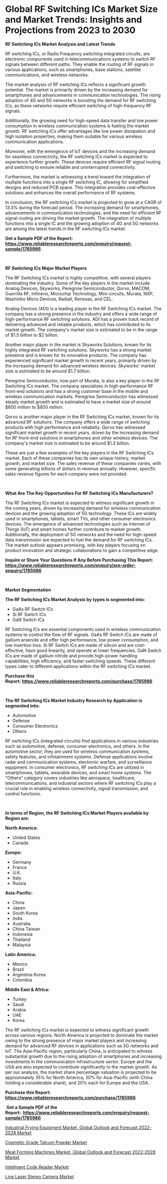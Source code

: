 <p><h1>Global RF Switching ICs Market Size and Market Trends: Insights and Projections from 2023 to 2030</h1></p><p><strong>RF Switching ICs Market Analysis and Latest Trends</strong></p>
<p><p>RF switching ICs, or Radio Frequency switching integrated circuits, are electronic components used in telecommunications systems to switch RF signals between different paths. They enable the routing of RF signals in various applications, such as smartphones, base stations, satellite communications, and wireless networks.</p><p>The market analysis of RF switching ICs reflects a significant growth potential. The market is primarily driven by the increasing demand for smartphones and advancements in communication technologies. The rising adoption of 4G and 5G networks is boosting the demand for RF switching ICs, as these networks require efficient switching of high-frequency RF signals.</p><p>Additionally, the growing need for high-speed data transfer and low power consumption in wireless communication systems is fueling the market growth. RF switching ICs offer advantages like low power dissipation and high isolation properties, making them suitable for various wireless communication applications.</p><p>Moreover, with the emergence of IoT devices and the increasing demand for seamless connectivity, the RF switching ICs market is expected to experience further growth. These devices require efficient RF signal routing and switching to ensure reliable and uninterrupted connectivity.</p><p>Furthermore, the market is witnessing a trend toward the integration of multiple functions into a single RF switching IC, allowing for simplified designs and reduced PCB space. This integration provides cost-effective solutions and enhances the overall performance of RF systems.</p><p>In conclusion, the RF switching ICs market is projected to grow at a CAGR of 13.3% during the forecast period. The increasing demand for smartphones, advancements in communication technologies, and the need for efficient RF signal routing are driving the market growth. The integration of multiple functions into a single IC and the growing adoption of 4G and 5G networks are among the latest trends in the RF switching ICs market.</p></p>
<p><strong>Get a Sample PDF of the Report:&nbsp; <a href="https://www.reliableresearchreports.com/enquiry/request-sample/1785986">https://www.reliableresearchreports.com/enquiry/request-sample/1785986</a></strong></p>
<p>&nbsp;</p>
<p><strong>RF Switching ICs Major Market Players</strong></p>
<p><p>The RF Switching ICs market is highly competitive, with several players dominating the industry. Some of the key players in the market include Analog Devices, Skyworks, Peregrine Semiconductor, Qorvo, MACOM, Guerrilla RF, Infineno, Microchip Technology, Mini-circuits, Murata, NXP, Nisshinbo Micro Devices, Radiall, Renesas, and CEL.</p><p>Analog Devices (ADI) is a leading player in the RF Switching ICs market. The company has a strong presence in the industry and offers a wide range of high-performance RF switching solutions. ADI has a proven track record of delivering advanced and reliable products, which has contributed to its market growth. The company's market size is estimated to be in the range of $1.5 billion to $2 billion.</p><p>Another major player in the market is Skyworks Solutions, known for its highly integrated RF switching solutions. Skyworks has a strong market presence and is known for its innovative products. The company has experienced significant market growth in recent years, primarily driven by the increasing demand for advanced wireless devices. Skyworks' market size is estimated to be around $1.7 billion.</p><p>Peregrine Semiconductor, now part of Murata, is also a key player in the RF Switching ICs market. The company specializes in high-performance RF front-end solutions and has a strong customer base in the mobile and wireless communication markets. Peregrine Semiconductor has witnessed steady market growth and is estimated to have a market size of around $600 million to $800 million.</p><p>Qorvo is another major player in the RF Switching ICs market, known for its advanced RF solutions. The company offers a wide range of switching products with high performance and reliability. Qorvo has witnessed significant market growth in recent years, driven by the increasing demand for RF front-end solutions in smartphones and other wireless devices. The company's market size is estimated to be around $1.3 billion.</p><p>These are just a few examples of the key players in the RF Switching ICs market. Each of these companies has its own unique history, market growth, and market size. The sales revenue of these companies varies, with some generating billions of dollars in revenue annually. However, specific sales revenue figures for each company were not provided.</p></p>
<p>&nbsp;</p>
<p><strong>What Are The Key Opportunities For RF Switching ICs Manufacturers?</strong></p>
<p><p>The RF Switching ICs market is expected to witness significant growth in the coming years, driven by increasing demand for wireless communication devices and the growing adoption of 5G technology. These ICs are widely used in smartphones, tablets, smart TVs, and other consumer electronics devices. The emergence of advanced technologies such as Internet of Things (IoT) and smart homes further contribute to market growth. Additionally, the deployment of 5G networks and the need for high-speed data transmission are expected to fuel the demand for RF switching ICs. The market outlook appears promising, with key players focusing on product innovation and strategic collaborations to gain a competitive edge.</p></p>
<p><strong>Inquire or Share Your Questions If Any Before Purchasing This Report: <a href="https://www.reliableresearchreports.com/enquiry/pre-order-enquiry/1785986">https://www.reliableresearchreports.com/enquiry/pre-order-enquiry/1785986</a></strong></p>
<p>&nbsp;</p>
<p><strong>Market Segmentation</strong></p>
<p><strong>The RF Switching ICs Market Analysis by types is segmented into:</strong></p>
<p><ul><li>GaAs RF Switch ICs</li><li>Si RF Switch ICs</li><li>GaN Switch ICs</li></ul></p>
<p><p>RF Switching ICs are essential components used in wireless communication systems to control the flow of RF signals. GaAs RF Switch ICs are made of gallium arsenide and offer high performance, low power consumption, and low insertion loss. Si RF Switch ICs are made of silicon and are cost-effective, have good linearity, and operate at lower frequencies. GaN Switch ICs are made of gallium nitride and provide high-power handling capabilities, high efficiency, and faster switching speeds. These different types cater to different applications within the RF switching ICs market.</p></p>
<p><strong>Purchase this Report:&nbsp;<a href="https://www.reliableresearchreports.com/purchase/1785986">https://www.reliableresearchreports.com/purchase/1785986</a></strong></p>
<p>&nbsp;</p>
<p><strong>The RF Switching ICs Market Industry Research by Application is segmented into:</strong></p>
<p><ul><li>Automotive</li><li>Defense</li><li>Consumer Electronics</li><li>Others</li></ul></p>
<p><p>RF switching ICs (integrated circuits) find applications in various industries such as automotive, defense, consumer electronics, and others. In the automotive sector, they are used for wireless communication systems, safety features, and infotainment systems. Defense applications involve radar and communication systems, electronic warfare, and surveillance equipment. In consumer electronics, RF switching ICs are utilized in smartphones, tablets, wearable devices, and smart home systems. The "Others" category covers industries like aerospace, healthcare, telecommunications, and industrial sectors where RF switching ICs play a crucial role in enabling wireless connectivity, signal transmission, and control functions.</p></p>
<p>&nbsp;</p>
<p><strong>In terms of Region, the RF Switching ICs Market Players available by Region are:</strong></p>
<p>
    <p> <strong> North America: </strong>
        <ul>
            <li>United States</li>
            <li>Canada</li>
        </ul>
        </p> 
    <p> <strong> Europe: </strong>
        <ul>
            <li>Germany</li>
            <li>France</li>
            <li>U.K.</li>
            <li>Italy</li>
            <li>Russia</li>
        </ul>
        </p> 
    <p> <strong> Asia-Pacific: </strong>
        <ul>
            <li>China</li>
            <li>Japan</li>
            <li>South Korea</li>
            <li>India</li>
            <li>Australia</li>
            <li>China Taiwan</li>
            <li>Indonesia</li>
            <li>Thailand</li>
            <li>Malaysia</li>
        </ul>
        </p> 
    <p> <strong> Latin America: </strong>
        <ul>
            <li>Mexico</li>
            <li>Brazil</li>
            <li>Argentina Korea</li>
            <li>Colombia</li>
        </ul>
        </p> 
    <p> <strong> Middle East & Africa: </strong>
        <ul>
            <li>Turkey</li>
            <li>Saudi</li>
            <li>Arabia</li>
            <li>UAE</li>
            <li>Korea</li>
        </ul>
    </p>
    </p>
<p><p>The RF switching ICs market is expected to witness significant growth across various regions. North America is projected to dominate the market owing to the strong presence of major market players and increasing demand for advanced RF devices in applications such as 5G networks and IoT. The Asia-Pacific region, particularly China, is anticipated to witness substantial growth due to the rising adoption of smartphones and increasing investments in the communication infrastructure sector. Europe and the USA are also expected to contribute significantly to the market growth. As per our analysis, the market share percentage valuation is projected to be approximately 35% for North America, 30% for Asia-Pacific (with China holding a considerable share), and 20% each for Europe and the USA.</p></p>
<p><strong>Purchase this Report: <a href="https://www.reliableresearchreports.com/purchase/1785986">https://www.reliableresearchreports.com/purchase/1785986</a></strong></p>
<p>&nbsp;<strong>Get a Sample PDF of the Report:&nbsp;&nbsp;<a href="https://www.reliableresearchreports.com/enquiry/request-sample/1785986">https://www.reliableresearchreports.com/enquiry/request-sample/1785986</a></strong></p>
<p><strong></strong></p>
<p><p><a href="https://medium.com/@sink.pay.sand/industrial-frying-equipment-market-global-outlook-and-forecast-2022-2028-market-focuses-on-market-9547b693ad1b">Industrial Frying Equipment Market, Global Outlook and Forecast 2022-2028 Market</a></p><p><a href="https://www.linkedin.com/pulse/cosmetic-grade-talcum-powder-market-research-report-provides/">Cosmetic Grade Talcum Powder Market</a></p><p><a href="https://medium.com/@fire.belt.bug/meat-forming-machines-market-global-outlook-and-forecast-2022-2028-market-size-and-market-trends-b002d27f16a6">Meat Forming Machines Market, Global Outlook and Forecast 2022-2028 Market</a></p><p><a href="https://github.com/Chiragrp24/Market-Research-Report-List-1/blob/main/intelligent-code-reader-market.md">Intelligent Code Reader Market</a></p><p><a href="https://github.com/Chiragrp23/Market-Research-Report-List-1/blob/main/line-laser-stereo-camera-market.md">Line Laser Stereo Camera Market</a></p></p>
